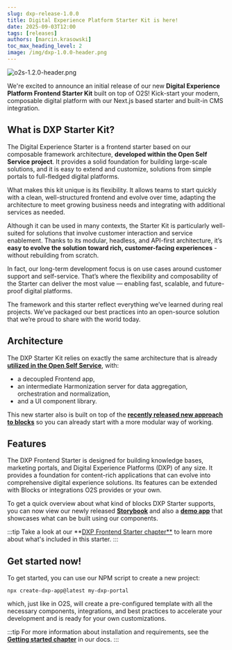 ```yaml
---
slug: dxp-release-1.0.0
title: Digital Experience Platform Starter Kit is here!
date: 2025-09-03T12:00
tags: [releases]
authors: [marcin.krasowski]
toc_max_heading_level: 2
image: /img/dxp-1.0.0-header.png
---
```


![o2s-1.2.0-header.png](/img/blog/dxp-1.0.0-header.png)

We're excited to announce an initial release of our new **Digital Experience Platform Frontend Starter Kit** built on top of O2S! Kick-start your modern, composable digital platform with our Next.js based starter and built-in CMS integration.

<!--truncate-->

## What is **DXP Starter Kit**?

The Digital Experience Starter is a frontend starter based on our composable framework architecture, **developed within the Open Self Service project**. It provides a solid foundation for building large-scale solutions, and it is easy to extend and customize, solutions from simple portals to full-fledged digital platforms.

What makes this kit unique is its flexibility. It allows teams to start quickly with a clean, well-structured frontend and evolve over time, adapting the architecture to meet growing business needs and integrating with additional services as needed.

Although it can be used in many contexts, the Starter Kit is particularly well-suited for solutions that involve customer interaction and service enablement. Thanks to its modular, headless, and API-first architecture, it’s **easy to evolve the solution toward rich, customer-facing experiences** - without rebuilding from scratch.

In fact, our long-term development focus is on use cases around customer support and self-service.
That’s where the flexibility and composability of the Starter can deliver the most value — enabling fast, scalable, and future-proof digital platforms.

The framework and this starter reflect everything we’ve learned during real projects. We’ve packaged our best practices into an open-source solution that we’re proud to share with the world today.

## Architecture

The DXP Starter Kit relies on exactly the same architecture that is already [**utilized in the Open Self Service**](../../../docs/overview/architecture.md), with:

- a decoupled Frontend app,
- an intermediate Harmonization server for data aggregation, orchestration and normalization,
- and a UI component library.

This new starter also is built on top of the [**recently released new approach to blocks**](../o2s/1.2.0.md) so you can already start with a more modular way of working.

## Features

The DXP Frontend Starter is designed for building knowledge bases, marketing portals, and Digital Experience Platforms (DXP) of any size. It provides a foundation for content-rich applications that can evolve into comprehensive digital experience solutions. Its features can be extended with Blocks or integrations O2S provides or your own.

To get a quick overview about what kind of blocks DXP Starter supports, you can now view our newly released [**Storybook**](http://storybook-dxp.openselfservice.com) and also a [**demo app**](https://demo-dxp.openselfservice.com/) that showcases what can be built using our components.

:::tip
Take a look at our **[DXP Frontend Starter chapter**](../../../docs/app-starters/dxp/overview) to learn more about what's included in this starter.
:::

## Get started now!

To get started, you can use our NPM script to create a new project:

```shell
npx create-dxp-app@latest my-dxp-portal
```

which, just like in O2S, will create a pre-configured template with all the necessary components, integrations, and best practices to accelerate your development and is ready for your own customizations.

:::tip
For more information about installation and requirements, see the [**Getting started chapter**](../../../docs/getting-started/installation) in our docs.
:::
